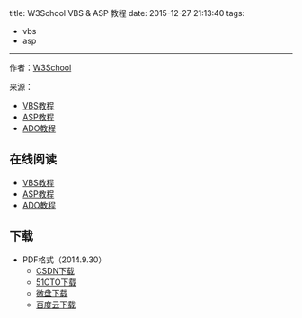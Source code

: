 title: W3School VBS & ASP 教程
date: 2015-12-27 21:13:40
tags:
  - vbs
  - asp
---

作者：[W3School](http://www.w3cschool.cc)

来源：

* [VBS教程](http://www.w3cschool.cc/vbscript/vbscript-tutorial.html)
* [ASP教程](http://www.w3cschool.cc/asp/asp-tutorial.html)
* [ADO教程](http://www.w3cschool.cc/ado/ado-tutorial.html)

<!--more-->

## 在线阅读 ##

* [VBS教程](http://www.w3cschool.cc/vbscript/vbscript-tutorial.html)
* [ASP教程](http://www.w3cschool.cc/asp/asp-tutorial.html)
* [ADO教程](http://www.w3cschool.cc/ado/ado-tutorial.html)

## 下载 ##

* PDF格式（2014.9.30）
  * [CSDN下载](http://download.csdn.net/detail/wizardforcel/7994655)
  * [51CTO下载](http://down.51cto.com/data/1878916)
  * [微盘下载](http://vdisk.weibo.com/s/qybb07EH0XlBJ)
  * [百度云下载](http://pan.baidu.com/s/12M3mA)